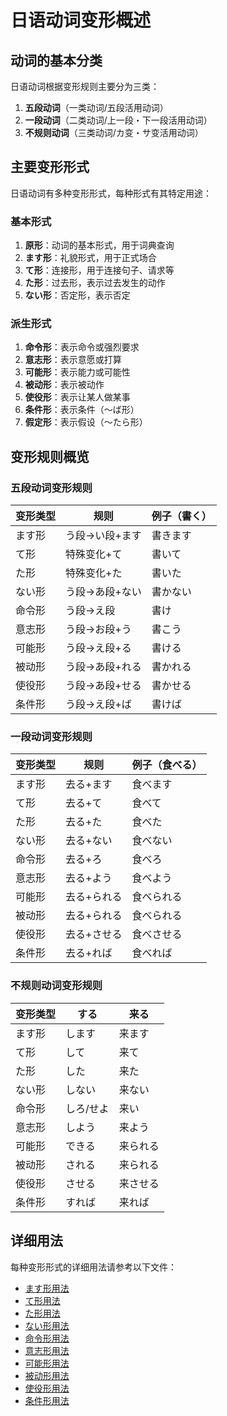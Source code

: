 # 日语动词变形概述

## 动词的基本分类

日语动词根据变形规则主要分为三类：
1. **五段动词**（一类动词/五段活用动词）
2. **一段动词**（二类动词/上一段・下一段活用动词）
3. **不规则动词**（三类动词/カ变・サ变活用动词）

## 主要变形形式

日语动词有多种变形形式，每种形式有其特定用途：

### 基本形式
1. **原形**：动词的基本形式，用于词典查询
2. **ます形**：礼貌形式，用于正式场合
3. **て形**：连接形，用于连接句子、请求等
4. **た形**：过去形，表示过去发生的动作
5. **ない形**：否定形，表示否定

### 派生形式
1. **命令形**：表示命令或强烈要求
2. **意志形**：表示意愿或打算
3. **可能形**：表示能力或可能性
4. **被动形**：表示被动作
5. **使役形**：表示让某人做某事
6. **条件形**：表示条件（～ば形）
7. **假定形**：表示假设（～たら形）

## 变形规则概览

### 五段动词变形规则

| 变形类型 | 规则 | 例子（書く） |
|---------|------|------------|
| ます形 | う段→い段+ます | 書きます |
| て形 | 特殊变化+て | 書いて |
| た形 | 特殊变化+た | 書いた |
| ない形 | う段→あ段+ない | 書かない |
| 命令形 | う段→え段 | 書け |
| 意志形 | う段→お段+う | 書こう |
| 可能形 | う段→え段+る | 書ける |
| 被动形 | う段→あ段+れる | 書かれる |
| 使役形 | う段→あ段+せる | 書かせる |
| 条件形 | う段→え段+ば | 書けば |

### 一段动词变形规则

| 变形类型 | 规则 | 例子（食べる） |
|---------|------|--------------|
| ます形 | 去る+ます | 食べます |
| て形 | 去る+て | 食べて |
| た形 | 去る+た | 食べた |
| ない形 | 去る+ない | 食べない |
| 命令形 | 去る+ろ | 食べろ |
| 意志形 | 去る+よう | 食べよう |
| 可能形 | 去る+られる | 食べられる |
| 被动形 | 去る+られる | 食べられる |
| 使役形 | 去る+させる | 食べさせる |
| 条件形 | 去る+れば | 食べれば |

### 不规则动词变形规则

| 变形类型 | する | 来る |
|---------|------|------|
| ます形 | します | 来ます |
| て形 | して | 来て |
| た形 | した | 来た |
| ない形 | しない | 来ない |
| 命令形 | しろ/せよ | 来い |
| 意志形 | しよう | 来よう |
| 可能形 | できる | 来られる |
| 被动形 | される | 来られる |
| 使役形 | させる | 来させる |
| 条件形 | すれば | 来れば |

## 详细用法

每种变形形式的详细用法请参考以下文件：
- [ます形用法](ます形用法.md)
- [て形用法](て形用法.md)
- [た形用法](た形用法.md)
- [ない形用法](ない形用法.md)
- [命令形用法](命令形用法.md)
- [意志形用法](意志形用法.md)
- [可能形用法](可能形用法.md)
- [被动形用法](被动形用法.md)
- [使役形用法](使役形用法.md)
- [条件形用法](条件形用法.md) 